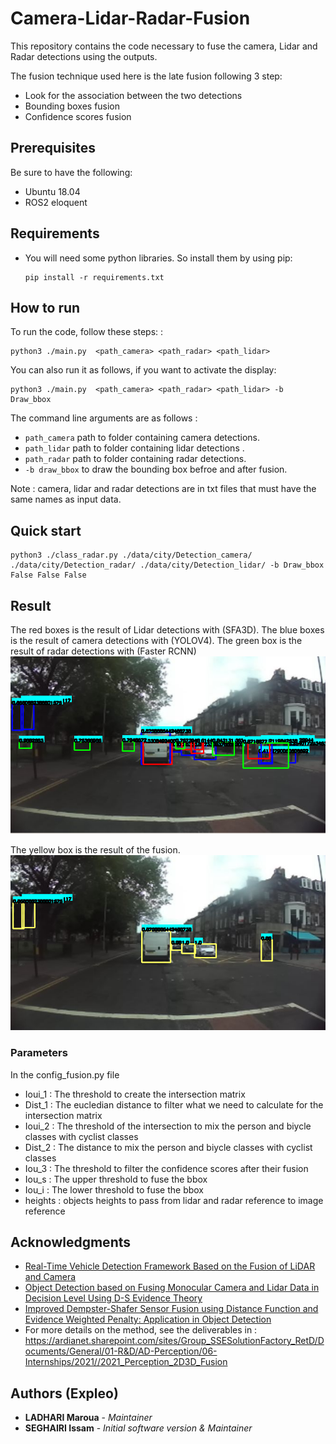 # Camera-Lidar-Radar-Fusion

This repository contains the code necessary to fuse the camera, Lidar and Radar detections using the outputs.

The fusion technique used here is the late fusion following 3 step:

- Look for the association between the two detections
- Bounding boxes fusion 
- Confidence scores fusion 

## **Prerequisites**

Be sure to have the following: 

- Ubuntu 18.04
- ROS2 eloquent

## **Requirements**

* You will need some python libraries. So install them by using pip:

  ```
  pip install -r requirements.txt
  ```

## **How to run**

To run the code, follow these steps: :

  ```
  python3 ./main.py  <path_camera> <path_radar> <path_lidar> 
  ```
You can also run it as follows, if you want to activate the display:

  ```
  python3 ./main.py  <path_camera> <path_radar> <path_lidar> -b Draw_bbox
  ```

The command line arguments are as follows :
- `path_camera` path to folder containing camera detections.
- `path_lidar` path to folder containing lidar detections .
- `path_radar` path to folder containing radar detections.
- `-b draw_bbox` to draw the bounding box befroe and after fusion.

Note : camera, lidar and radar detections are in txt files that must have the same names as input data. 

## **Quick start**

 ```
python3 ./class_radar.py ./data/city/Detection_camera/  ./data/city/Detection_radar/ ./data/city/Detection_lidar/ -b Draw_bbox False False False
 ```

## Result


The red boxes is the result of Lidar detections with (SFA3D). The blue boxes is the result of camera detections with (YOLOV4). The green box is the result of radar detections with (Faster RCNN)
![](./Result/Detection_lidar_camera_radar.png)

The yellow box is the result of the fusion.
![](./Result/Result_fusion.png)


### **Parameters**

In the config_fusion.py file

  
- Ioui_1 : The threshold to create the intersection matrix
- Dist_1 : The eucledian distance to filter what we need to calculate for the intersection matrix
- Ioui_2 : The threshold of the intersection to mix the person and biycle classes with cyclist classes 
- Dist_2 : The distance to mix the person and biycle classes with cyclist classes 
- Iou_3  : The threshold to filter the confidence scores after their fusion
- Iou_s  : The upper threshold to fuse the bbox
- Iou_i  : The lower threshold to fuse the bbox
- heights : objects heights to pass from lidar and radar reference to image reference

## **Acknowledgments**
* [Real-Time Vehicle Detection Framework Based on the Fusion of LiDAR and Camera](https://www.mdpi.com/2079-9292/9/3/451)
* [Object Detection based on Fusing Monocular Camera and Lidar Data in Decision Level Using D-S Evidence Theory ](https://ieeexplore.ieee.org/document/9216767)
* [Improved Dempster-Shafer Sensor Fusion using Distance Function and Evidence Weighted Penalty: Application in Object Detection](https://www.scitepress.org/Papers/2019/79171/79171.pdf)
* For more details on the method, see the deliverables in : https://ardianet.sharepoint.com/sites/Group_SSESolutionFactory_RetD/Documents/General/01-R&D/AD-Perception/06-Internships/2021//2021_Perception_2D3D_Fusion


## **Authors (Expleo)**

* **LADHARI Maroua** - *Maintainer*
* **SEGHAIRI Issam** - *Initial software version & Maintainer*


